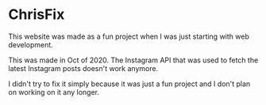 # ChrisFix

This website was made as a fun project when I was just starting with web development.

This was made in Oct of 2020. The Instagram API that was used to fetch the latest Instagram posts doesn't work anymore. 

I didn't try to fix it simply because it was just a fun project and I don't plan on working on it any longer.
